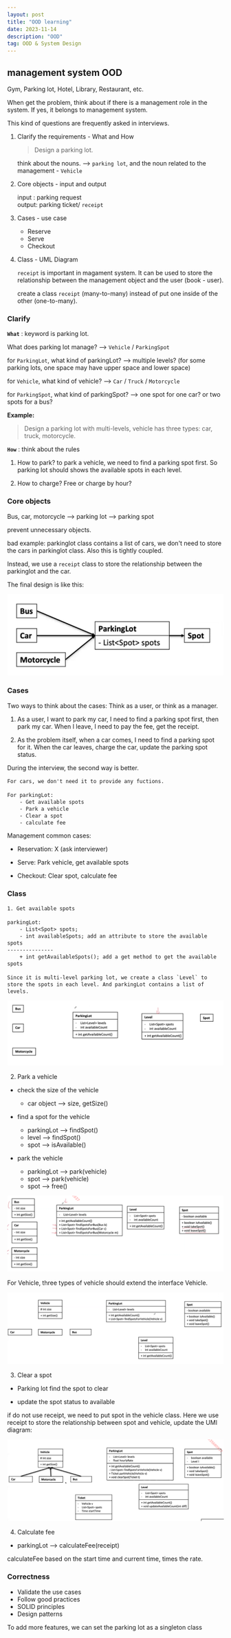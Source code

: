 ```yaml
---
layout: post
title: "OOD learning"
date: 2023-11-14
description: "OOD"
tag: OOD & System Design
---
```


## management system OOD

Gym, Parking lot, Hotel, Library, Restaurant, etc.

When get the problem, think about if there is a management role in the system. If yes, it belongs to management system.

This kind of questions are frequently asked in interviews.

1. Clarify the requirements - What and How

   > Design a parking lot.

   think about the nouns. --> `parking lot`, and the noun related to the management - `Vehicle`

2. Core objects - input and output

   input : parking request  
   output: parking ticket/ `receipt`

3. Cases - use case

   - Reserve
   - Serve
   - Checkout

4. Class - UML Diagram

   `receipt` is important in magament system. It can be used to store the relationship between the management object and the user (book - user).

   create a class `receipt` (many-to-many) instead of put one inside of the other (one-to-many).

### Clarify

**`What`** : keyword is parking lot.

What does parking lot manage? --> `Vehicle` / `ParkingSpot`

for `ParkingLot`, what kind of parkingLot? --> multiple levels? (for some parking lots, one space may have upper space and lower space)

for `Vehicle`, what kind of vehicle? --> `Car` / `Truck` / `Motorcycle`

for `ParkingSpot`, what kind of parkingSpot? --> one spot for one car? or two spots for a bus?

**Example:**

> Design a parking lot with multi-levels, vehicle has three types: car, truck, motorcycle.

**`How`** : think about the rules

1. How to park? to park a vehicle, we need to find a parking spot first. So parking lot should shows the available spots in each level.

2. How to charge? Free or charge by hour?

### Core objects

Bus, car, motorcycle --> parking lot --> parking spot

prevent unnecessary objects.

bad example: parkinglot class contains a list of cars, we don't need to store the cars in parkinglot class. Also this is tightly coupled.

Instead, we use a `receipt` class to store the relationship between the parkinglot and the car.

The final design is like this:

<img src="/images/OOD/OOD_parkingLot_classes.png">

### Cases

Two ways to think about the cases: Think as a user, or think as a manager.

1. As a user, I want to park my car, I need to find a parking spot first, then park my car. When I leave, I need to pay the fee, get the receipt.

2. As the problem itself, when a car comes, I need to find a parking spot for it. When the car leaves, charge the car, update the parking spot status.

During the interview, the second way is better.

```
For cars, we don't need it to provide any fuctions.

For parkingLot:
    - Get available spots
    - Park a vehicle
    - Clear a spot
    - calculate fee
```

Management common cases:

- Reservation: X (ask interviewer)

- Serve: Park vehicle, get available spots

- Checkout: Clear spot, calculate fee

### Class

```
1. Get available spots

parkingLot:
    - List<Spot> spots;
    - int availableSpots; add an attribute to store the available spots
---------------
    + int getAvailableSpots(); add a get method to get the available spots

Since it is multi-level parking lot, we create a class `Level` to store the spots in each level. And parkingLot contains a list of levels.
```

<img src="/images/OOD/OOD_management_levelClass.png">

2. Park a vehicle

- check the size of the vehicle

  - car object --> size, getSize()

- find a spot for the vehicle

  - parkingLot --> findSpot()
  - level --> findSpot()
  - spot --> isAvailable()

- park the vehicle
  - parkingLot --> park(vehicle)
  - spot --> park(vehicle)
  - spot --> free()

<img src="/images/OOD/OOD_management_cars.png">

For Vehicle, three types of vehicle should extend the interface Vehicle.

<img src="/images/OOD/OOD_management_vehicle.png">

3. Clear a spot

- Parking lot find the spot to clear

- update the spot status to available

if do not use receipt, we need to put spot in the vehicle class. Here we use receipt to store the relationship between spot and vehicle, update the UMl diagram:

<img src="/images/OOD/OOD_management_ticket.png">

4. Calculate fee

- parkingLot --> calculateFee(receipt)

calculateFee based on the start time and current time, times the rate.

### Correctness

- Validate the use cases
- Follow good practices
- SOLID principles
- Design patterns

To add more features, we can set the parking lot as a singleton class
